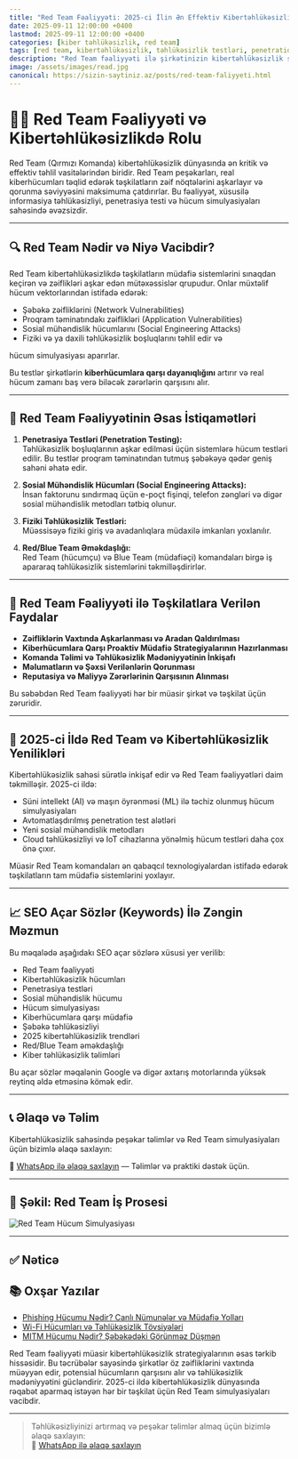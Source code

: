 ```yaml
---
title: "Red Team Fəaliyyəti: 2025-ci İlin Ən Effektiv Kibertəhlükəsizlik Strategiyası"
date: 2025-09-11 12:00:00 +0400
lastmod: 2025-09-11 12:00:00 +0400
categories: [kiber təhlükəsizlik, red team]
tags: [red team, kibertəhlükəsizlik, təhlükəsizlik testləri, penetration testing, sosial mühəndislik, hücum simulyasiyası, cybersecurity 2025]
description: "Red Team fəaliyyəti ilə şirkətinizin kibertəhlükəsizlik səviyyəsini artırın. 2025-ci ilin ən qabaqcıl metodları, simulyasiya texnikaları və müdafiə strategiyaları bu yazıda."
image: /assets/images/read.jpg
canonical: https://sizin-saytiniz.az/posts/red-team-faliyyeti.html
---
```


# 👨‍💻 Red Team Fəaliyyəti və Kibertəhlükəsizlikdə Rolu

Red Team (Qırmızı Komanda) kibertəhlükəsizlik dünyasında ən kritik və effektiv təhlil vasitələrindən biridir. Red Team peşəkarları, real kiberhücumları təqlid edərək təşkilatların zəif nöqtələrini aşkarlayır və qorunma səviyyəsini maksimuma çatdırırlar. Bu fəaliyyət, xüsusilə informasiya təhlükəsizliyi, penetrasiya testi və hücum simulyasiyaları sahəsində əvəzsizdir.

---

## 🔍 Red Team Nədir və Niyə Vacibdir?

Red Team kibertəhlükəsizlikdə təşkilatların müdafiə sistemlərini sınaqdan keçirən və zəiflikləri aşkar edən mütəxəssislər qrupudur. Onlar müxtəlif hücum vektorlarından istifadə edərək:

- Şəbəkə zəifliklərini (Network Vulnerabilities)  
- Proqram təminatındakı zəiflikləri (Application Vulnerabilities)  
- Sosial mühəndislik hücumlarını (Social Engineering Attacks)  
- Fiziki və ya daxili təhlükəsizlik boşluqlarını təhlil edir və

hücum simulyasiyası aparırlar.

Bu testlər şirkətlərin **kiberhücumlara qarşı dayanıqlığını** artırır və real hücum zamanı baş verə biləcək zərərlərin qarşısını alır.

---

## 🚀 Red Team Fəaliyyətinin Əsas İstiqamətləri

1. **Penetrasiya Testləri (Penetration Testing):**  
Təhlükəsizlik boşluqlarının aşkar edilməsi üçün sistemlərə hücum testləri edilir. Bu testlər proqram təminatından tutmuş şəbəkəyə qədər geniş sahəni əhatə edir.

2. **Sosial Mühəndislik Hücumları (Social Engineering Attacks):**  
İnsan faktorunu sındırmaq üçün e-poçt fişinqi, telefon zəngləri və digər sosial mühəndislik metodları tətbiq olunur.

3. **Fiziki Təhlükəsizlik Testləri:**  
Müəssisəyə fiziki giriş və avadanlıqlara müdaxilə imkanları yoxlanılır.

4. **Red/Blue Team Əməkdaşlığı:**  
Red Team (hücumçu) və Blue Team (müdafiəçi) komandaları birgə iş apararaq təhlükəsizlik sistemlərini təkmilləşdirirlər.

---

## 🔐 Red Team Fəaliyyəti ilə Təşkilatlara Verilən Faydalar

- **Zəifliklərin Vaxtında Aşkarlanması və Aradan Qaldırılması**  
- **Kiberhücumlara Qarşı Proaktiv Müdafiə Strategiyalarının Hazırlanması**  
- **Komanda Təlimi və Təhlükəsizlik Mədəniyyətinin İnkişafı**  
- **Məlumatların və Şəxsi Verilənlərin Qorunması**  
- **Reputasiya və Maliyyə Zərərlərinin Qarşısının Alınması**

Bu səbəbdən Red Team fəaliyyəti hər bir müasir şirkət və təşkilat üçün zəruridir.

---

## 📅 2025-ci İldə Red Team və Kibertəhlükəsizlik Yenilikləri

Kibertəhlükəsizlik sahəsi sürətlə inkişaf edir və Red Team fəaliyyətləri daim təkmilləşir. 2025-ci ildə:

- Süni intellekt (AI) və maşın öyrənməsi (ML) ilə təchiz olunmuş hücum simulyasiyaları  
- Avtomatlaşdırılmış penetration test alətləri  
- Yeni sosial mühəndislik metodları  
- Cloud təhlükəsizliyi və IoT cihazlarına yönəlmiş hücum testləri daha çox önə çıxır.

Müasir Red Team komandaları ən qabaqcıl texnologiyalardan istifadə edərək təşkilatların tam müdafiə sistemlərini yoxlayır.

---

## 📈 SEO Açar Sözlər (Keywords) İlə Zəngin Məzmun

Bu məqalədə aşağıdakı SEO açar sözlərə xüsusi yer verilib:

- Red Team fəaliyyəti  
- Kibertəhlükəsizlik hücumları  
- Penetrasiya testləri  
- Sosial mühəndislik hücumu  
- Hücum simulyasiyası  
- Kiberhücumlara qarşı müdafiə  
- Şəbəkə təhlükəsizliyi  
- 2025 kibertəhlükəsizlik trendləri  
- Red/Blue Team əməkdaşlığı  
- Kiber təhlükəsizlik təlimləri  

Bu açar sözlər məqalənin Google və digər axtarış motorlarında yüksək reytinq əldə etməsinə kömək edir.

---

## 📞 Əlaqə və Təlim

Kibertəhlükəsizlik sahəsində peşəkar təlimlər və Red Team simulyasiyaları üçün bizimlə əlaqə saxlayın:

📲 [WhatsApp ilə əlaqə saxlayın](https://wa.me/994555182523?text=Kiber%20təhlükəsizlik%20dərsləri%20ilə%20maraqlanıram) — Təlimlər və praktiki dəstək üçün.

---

## 📸 Şəkil: Red Team İş Prosesi

![Red Team Hücum Simulyasiyası](https://sizin-saytiniz.az/assets/images/red-team-simulation.jpg "Red Team Hücum Simulyasiyası")

---

## ✅ Nəticə

## 📚 Oxşar Yazılar

- [Phishing Hücumu Nədir? Canlı Nümunələr və Müdafiə Yolları](/posts/phishing-hucumu-nedir.html)
- [Wi-Fi Hücumları və Təhlükəsizlik Tövsiyələri](/posts/wifi-hucumlari.html)
- [MITM Hücumu Nədir? Şəbəkədəki Görünməz Düşmən](/posts/mitm-hucumu-nedir.html)


Red Team fəaliyyəti müasir kibertəhlükəsizlik strategiyalarının əsas tərkib hissəsidir. Bu təcrübələr sayəsində şirkətlər öz zəifliklərini vaxtında müəyyən edir, potensial hücumların qarşısını alır və təhlükəsizlik mədəniyyətini gücləndirir. 2025-ci ildə kibertəhlükəsizlik dünyasında rəqabət aparmaq istəyən hər bir təşkilat üçün Red Team simulyasiyaları vacibdir.

---

> Təhlükəsizliyinizi artırmaq və peşəkar təlimlər almaq üçün bizimlə əlaqə saxlayın:  
> 📲 [WhatsApp ilə əlaqə saxlayın](https://wa.me/994555182523?text=Kiber%20təhlükəsizlik%20dərsləri%20ilə%20maraqlanıram)
